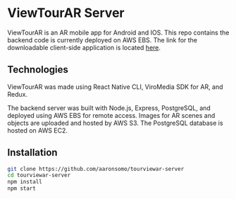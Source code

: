 # ViewTourAR Server

ViewTourAR is an AR mobile app for Android and IOS. This repo contains the backend code is currently deployed on AWS EBS. The link for the downloadable client-side application is located [here](https://github.com/aaronsomo/tourviewar-client).

## Technologies

ViewTourAR was made using React Native CLI, ViroMedia SDK for AR, and Redux.

The backend server was built with Node.js, Express, PostgreSQL, and deployed using AWS EBS for remote access. Images for AR scenes and objects are uploaded and hosted by AWS S3. The PostgreSQL database is hosted on AWS EC2.

## Installation

```sh
git clone https://github.com/aaronsomo/tourviewar-server
cd tourviewar-server
npm install
npm start
```
